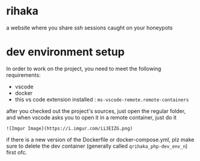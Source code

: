 # rihaka

a website where you share ssh sessions caught on your honeypots

# dev environment setup

In order to work on the project, you need to meet the following requirements:

- vscode
- docker
- this vs code extension installed : `ms-vscode-remote.remote-containers`

 after you checked out the project's sources, just open the regular folder, and when vscode asks you to open it in a remote container, just do it

```
![Imgur Image](https://i.imgur.com/iiJEIZG.png)
```

if there is a new version of the Dockerfile or docker-compose.yml, plz make sure to delete the dev container (generally called `qrihaka_php-dev_env_n`) first ofc.
